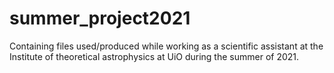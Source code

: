 # summer_project2021
Containing files used/produced while working as a scientific assistant at the Institute of theoretical astrophysics at UiO during the summer of 2021.
